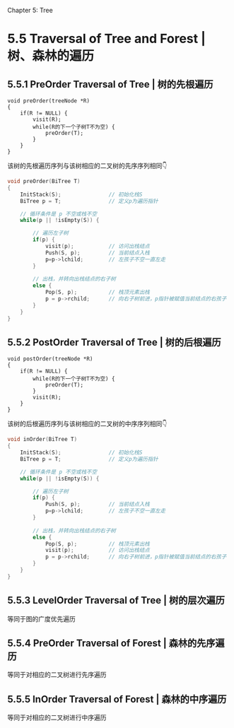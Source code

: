 Chapter 5: Tree
# 5.5 Traversal of Tree and Forest | 树、森林的遍历
## 5.5.1 PreOrder Traversal of Tree | 树的先根遍历
```
void preOrder(treeNode *R) 
{
    if(R != NULL) {
        visit(R);
        while(R的下一个子树T不为空) {
            preOrder(T);
        }
    }
}
```
该树的先根遍历序列与该树相应的二叉树的先序序列相同👇
```C
void preOrder(BiTree T) 
{
    InitStack(S);               // 初始化栈S
    BiTree p = T;               // 定义p为遍历指针

    // 循环条件是 p 不空或栈不空
    while(p || !isEmpty(S)) { 

        // 遍历左子树  
        if(p) {                 
            visit(p);           // 访问出栈结点
            Push(S, p);         // 当前结点入栈
            p=p->lchild;        // 左孩子不空一直左走
        } 
        
        // 出栈，并转向出栈结点的右子树
        else {                
            Pop(S, p);          // 栈顶元素出栈
            p = p->rchild;      // 向右子树前进，p指针被赋值当前结点的右孩子
        }
    }
}
```

## 5.5.2 PostOrder Traversal of Tree | 树的后根遍历
```
void postOrder(treeNode *R) 
{
    if(R != NULL) {
        while(R的下一个子树T不为空) {
            preOrder(T);
        }
        visit(R);
    }
}
```
该树的后根遍历序列与该树相应的二叉树的中序序列相同👇
```C
void inOrder(BiTree T)
{
    InitStack(S);               // 初始化栈S
    BiTree p = T;               // 定义p为遍历指针

    // 循环条件是 p 不空或栈不空
    while(p || !isEmpty(S)) {   

        // 遍历左子树
        if(p) {                 
            Push(S, p);         // 当前结点入栈
            p=p->lchild;        // 左孩子不空一直左走
        } 
        
        // 出栈，并转向出栈结点的右子树
        else {                
            Pop(S, p);          // 栈顶元素出栈
            visit(p);           // 访问出栈结点
            p = p->rchild;      // 向右子树前进，p指针被赋值当前结点的右孩子
        }
    }
}
```

## 5.5.3 LevelOrder Traversal of Tree | 树的层次遍历
等同于图的广度优先遍历
## 5.5.4 PreOrder Traversal of Forest | 森林的先序遍历
等同于对相应的二叉树进行先序遍历
## 5.5.5 InOrder Traversal of Forest | 森林的中序遍历
等同于对相应的二叉树进行中序遍历
